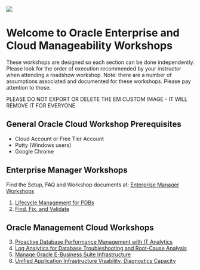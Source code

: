 ![](img/rdwd-entcloudmang.png)  

# Welcome to Oracle Enterprise and Cloud Manageability Workshops

These workshops are designed so each section can be done independently. Please look for the order of execution recommended by your instructor when attending a roadshow workshop. Note: there are a number of assumptions associated and documented for these workshops. Please pay attention to those.

PLEASE DO NOT EXPORT OR DELETE THE EM CUSTOM IMAGE - IT WILL REMOVE IT FOR EVERYONE

## General Oracle Cloud Workshop Prerequisites
-  Cloud Account or Free Tier Account
-  Putty (Windows users)
-  Google Chrome 

## Enterprise Manager Workshops 
Find the Setup, FAQ and Workshop documents at:
[Enterprise Manager Workshops](https://github.com/oracle/learning-library/tree/master/enterprise-manageability-library/enterprise_manager)
1. [Lifecycle Management for PDBs](enterprise_manager/em_db_lifecycle_automation.md)
2. [Find, Fix, and Validate](enterprise_manager/em_find_fix_validate.md)

## Oracle Management Cloud Workshops 
3. [Proactive Database Performance Management with IT Analytics](management_cloud/pro_dbperf_ita.md)
4. [Log Analytics for Database Troubleshooting and Root-Cause Analysis](management_cloud/log_analytics_of_databases.md)
5. [Manage Oracle E-Business Suite Infrastructure](management_cloud/omcebs.md)
6. [Unified Application Infrastructure Visability, Diagnostics Capacity](management_cloud/omcunified.md)





